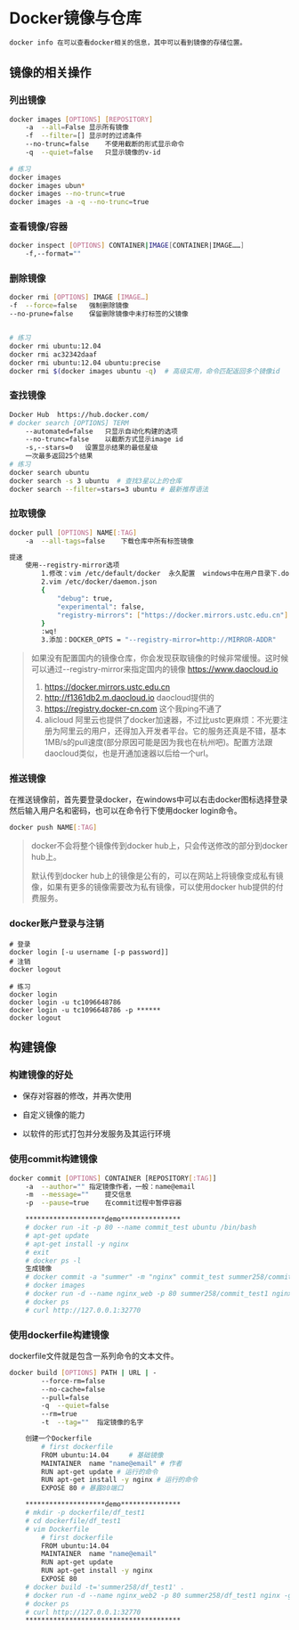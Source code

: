 # Docker镜像与仓库

```bash
docker info 在可以查看docker相关的信息，其中可以看到镜像的存储位置。
```

## 镜像的相关操作

### 列出镜像

```bash
docker images [OPTIONS] [REPOSITORY]
    -a  --all=False 显示所有镜像
    -f  --filter=[] 显示时的过滤条件
    --no-trunc=false    不使用截断的形式显示命令
    -q  --quiet=false   只显示镜像的v-id
    
# 练习
docker images
docker images ubun*
docker images --no-trunc=true
docker images -a -q --no-trunc=true
```

### 查看镜像/容器

```bash
docker inspect [OPTIONS] CONTAINER|IMAGE[CONTAINER|IMAGE……]
	-f,--format=""
```

### 删除镜像

```bash
docker rmi [OPTIONS] IMAGE [IMAGE…]
-f  --force=false   强制删除镜像
--no-prune=false    保留删除镜像中未打标签的父镜像


# 练习
docker rmi ubuntu:12.04
docker rmi ac32342daaf
docker rmi ubuntu:12.04 ubuntu:precise
docker rmi $(docker images ubuntu -q)  # 高级实用，命令匹配返回多个镜像id
```

### 查找镜像

```bash
Docker Hub  https://hub.docker.com/
# docker search [OPTIONS] TERM
    --automated=false   只显示自动化构建的选项
    --no-trunc=false    以截断方式显示image id
    -s,--stars=0   设置显示结果的最低星级
    一次最多返回25个结果
# 练习
docker search ubuntu
docker search -s 3 ubuntu  # 查找3星以上的仓库
docker search --filter=stars=3 ubuntu # 最新推荐语法
```

### 拉取镜像

```bash
docker pull [OPTIONS] NAME[:TAG]
    -a  --all-tags=false    下载仓库中所有标签镜像

提速
    使用--registry-mirror选项
        1.修改：vim /etc/default/docker  永久配置  windows中在用户目录下.docker目录下去找，也可以直接用提供的软件去改
        2.vim /etc/docker/daemon.json
        {
            "debug": true,
            "experimental": false,
            "registry-mirrors": ["https://docker.mirrors.ustc.edu.cn"]
        }
        :wq!
        3.添加：DOCKER_OPTS = "--registry-mirror=http://MIRROR-ADDR"
```

> 如果没有配置国内的镜像仓库，你会发现获取镜像的时候非常缓慢。这时候可以通过--registry-mirror来指定国内的镜像  https://www.daocloud.io
>
> 1. https://docker.mirrors.ustc.edu.cn
> 2. http://f1361db2.m.daocloud.io   daocloud提供的
> 3. https://registry.docker-cn.com  这个我ping不通了
> 4. alicloud 阿里云也提供了docker加速器，不过比ustc更麻烦：不光要注册为阿里云的用户，还得加入开发者平台。它的服务还真是不错，基本1MB/s的pull速度(部分原因可能是因为我也在杭州吧)。配置方法跟daocloud类似，也是开通加速器以后给一个url。

### 推送镜像

在推送镜像前，首先要登录docker，在windows中可以右击docker图标选择登录然后输入用户名和密码，也可以在命令行下使用docker login命令。

```bash
docker push NAME[:TAG]
```

> docker不会将整个镜像传到docker hub上，只会传送修改的部分到docker hub上。
>
> 默认传到docker hub上的镜像是公有的，可以在网站上将镜像变成私有镜像，如果有更多的镜像需要改为私有镜像，可以使用docker hub提供的付费服务。

### docker账户登录与注销

```
# 登录
docker login [-u username [-p password]]
# 注销
docker logout

# 练习
docker login
docker login -u tc1096648786
docker login -u tc1096648786 -p ******
docker logout
```



## 构建镜像

### 构建镜像的好处

- 保存对容器的修改，并再次使用
- 自定义镜像的能力

- 以软件的形式打包并分发服务及其运行环境

### 使用commit构建镜像

```bash
docker commit [OPTIONS] CONTAINER [REPOSITORY[:TAG]]
    -a  --author="" 指定镜像作者，一般：name@email
    -m  --message=""    提交信息
    -p  --pause=true    在commit过程中暂停容器

    ********************demo***************
    # docker run -it -p 80 --name commit_test ubuntu /bin/bash
    # apt-get update
    # apt-get install -y nginx
    # exit
    # docker ps -l
    生成镜像
    # docker commit -a "summer" -m "nginx" commit_test summer258/commit_test1
    # docker images
    # docker run -d --name nginx_web -p 80 summer258/commit_test1 nginx -g "daemon off;"
    # docker ps
    # curl http://127.0.0.1:32770
```

### 使用dockerfile构建镜像

dockerfile文件就是包含一系列命令的文本文件。

```bash
docker build [OPTIONS] PATH | URL | -
        --force-rm=false
        --no-cache=false
        --pull=false
        -q  --quiet=false
        --rm=true
        -t  --tag=""  指定镜像的名字

    创建一个Dockerfile
        # first dockerfile
        FROM ubuntu:14.04     # 基础镜像
        MAINTAINER  name "name@email" # 作者
        RUN apt-get update # 运行的命令
        RUN apt-get install -y nginx # 运行的命令
        EXPOSE 80 # 暴露80端口

    ********************demo***************
    # mkdir -p dockerfile/df_test1
    # cd dockerfile/df_test1
    # vim Dockerfile
        # first dockerfile
        FROM ubuntu:14.04
        MAINTAINER  name "name@email"
        RUN apt-get update
        RUN apt-get install -y nginx
        EXPOSE 80
    # docker build -t='summer258/df_test1' .
    # docker run -d --name nginx_web2 -p 80 summer258/df_test1 nginx -g "daemon off;"
    # docker ps
    # curl http://127.0.0.1:32770
    ***************************************
```